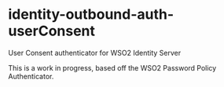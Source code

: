 # identity-outbound-auth-userConsent
User Consent authenticator for WSO2 Identity Server

This is a work in progress, based off the WSO2 Password Policy Authenticator. 
